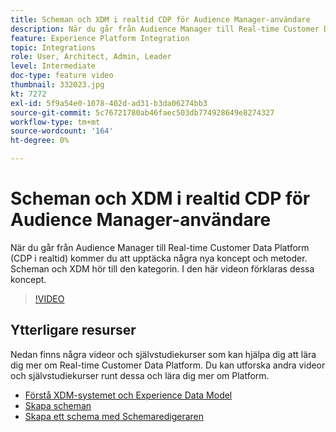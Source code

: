 ```yaml
---
title: Scheman och XDM i realtid CDP för Audience Manager-användare
description: När du går från Audience Manager till Real-time Customer Data Platform (CDP i realtid) kommer du att upptäcka några nya koncept och metoder. Scheman och XDM hör till den kategorin. I den här videon förklaras dessa koncept.
feature: Experience Platform Integration
topic: Integrations
role: User, Architect, Admin, Leader
level: Intermediate
doc-type: feature video
thumbnail: 332023.jpg
kt: 7272
exl-id: 5f9a54e0-1078-402d-ad31-b3da06274bb3
source-git-commit: 5c76721780ab46faec503db774928649e8274327
workflow-type: tm+mt
source-wordcount: '164'
ht-degree: 0%

---
```


# Scheman och XDM i realtid CDP för Audience Manager-användare

När du går från Audience Manager till Real-time Customer Data Platform (CDP i realtid) kommer du att upptäcka några nya koncept och metoder. Scheman och XDM hör till den kategorin. I den här videon förklaras dessa koncept.

>[!VIDEO](https://video.tv.adobe.com/v/332023/?quality=12&learn=on)

## Ytterligare resurser

Nedan finns några videor och självstudiekurser som kan hjälpa dig att lära dig mer om Real-time Customer Data Platform. Du kan utforska andra videor och självstudiekurser runt dessa och lära dig mer om Platform.

* [Förstå XDM-systemet och Experience Data Model](https://experienceleague.adobe.com/docs/platform-learn/tutorials/schemas/understanding-the-xdm-system-and-experience-data-model.html)
* [Skapa scheman](https://experienceleague.adobe.com/docs/platform-learn/tutorials/schemas/create-your-first-schema-with-out-of-the-box-components.html)
* [Skapa ett schema med Schemaredigeraren](https://experienceleague.adobe.com/docs/experience-platform/xdm/tutorials/create-schema-ui.html?lang=en#getting-started)
